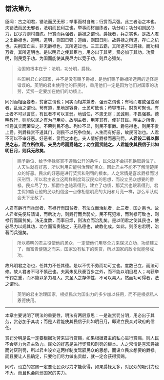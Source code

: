## 错法第九



臣闻：古之明君，错法而民无邪；举事而材自练；行赏而兵强。此三者治之本也。夫错法而民无邪者，法明而民利之也。举事而材自练者，功分明；功分明则民尽力，民尽力则材自练。行赏而兵强者，爵禄之谓也。爵禄者，兵之实也。是故人君之出爵禄也，道明。道明，则国日强；道幽，则国日削。故爵禄之所道，存亡之机也。夫削国亡主，非无爵禄也，其所道过也。三王五霸，其所道不过爵禄，而功相万者，其所道明也。是以明君之使其臣也，用必出于其劳，赏必加于其功。功赏明，则民竞于功。为国而能使其民尽力以竞于功，则兵必强矣。

> 治国的根本在于：法明，功分明，爵禄。
>
> 些国削君亡的国家，并不是没有赐予爵禄，是他们赐予爵禄所选用的途径是错误的。英明的君主使用他的臣民时，重用他们一定是因为他们对国家的功劳，奖赏一定要加在他们的功绩上。

同列而相臣妾者，贫富之谓也；同实而相并兼者，强弱之谓也；有地而君或强或弱者，乱治之谓也。苟有道，里地足容身，士民可致也；苟容市井，财货可聚也。有土者不可以言贫，有民者不可以言弱。地诚任，不患无财；民诚用，不畏强暴。德明教行，则能以民之有为己用矣。故明主者，用非其有，使非其民。明主之所贵，惟爵其实而荣显之。不荣则民不急。列位不显，则民不事爵。爵易得也，则民不贵上爵。列爵禄赏不道其门，则民不以死争位矣。人生而有好恶，故民可治也。人君不可以不审好恶。好恶者，赏罚之本也。夫人情好爵禄而恶刑罚，**人君设二者以御民之志，而立所欲焉。夫民力尽而爵随之；功立而赏随之。人君能使其民信于此如明日月，则兵无敌矣**。

> 赐予爵位、给予俸禄奖赏不遵循公开的条件，民众就不会拼死换取爵位了。人天生就有好恶，所以利用它能够治理好民众。因此君主不能不了解清楚民众的好恶。民众的好恶是进行奖赏和刑罚的根本。人之常情是喜欢爵禄而讨厌刑罚，所以君主设立这两样制度驾驭民众的思想，而设立民众想要的爵禄。民众尽了力，那爵位也随着得到，建立了功绩，那奖赏也跟着得到。君主假如能让他的民众相信这一点像相信明亮的太阳和月亮一样，那么军队就会天下无敌了。

人君有爵行而兵弱者，有禄行而国贫者，有法立而治乱者，此三者，国之患也。故人君者先便辟请谒，而后功力，则爵行而兵弱矣。民不死犯难，而利禄可致也，则禄行而国贫矣。法无度数，而事日烦，则法立而治乱矣。是以明君之使其民也，使必尽力以规其功，功立而富贵随之，无私德也，故教化成。如此，则臣忠君明，治著而兵强矣。

> 所以英明的君主役使他的民众，一定使他们用尽全力来谋求立功，功绩建立了，而富贵便随之而来，国家没有私下的奖赏，所以国家的政令就能够成功。

故凡明君之治也，任其力不任其德。是以不忧不劳而功可立也。度数已立，而法可修。故人君者不可不慎己也。夫离朱见秋豪百步之外，而不能以明目易人；乌获举千钧之重，而不能以多力易人。夫圣人之存体性，不可以易人。然而功可得者，法之谓也。

> 英明的君主治理国家，根据民众为国出力的多少加以任用，而不是根据私人恩德使用。

---

本章主要说明了明法的重要性，明法有两层意思：一是说赏罚分明，用必出于其劳，赏必加于其功；而是人君能使其民信于此如明日月，即建立民众对政府的信任。

赏罚分明是说一定要根据功劳来进行赏赐，如果根据君主的私心进行赏赐，则人民不会尽力为君主效力。民众的好恶是进行奖赏和刑罚的根本。人之常情是喜欢爵禄而讨厌刑罚，所以君主设立这两样制度驾驭民众的思想，而设立民众想要的爵禄。而且要让人民确定，只要他们尽力做出贡献，就一定会获得赏赐。

同时，设立的赏赐一定要让民众尽力才能获得，如果爵禄太多，对民众的吸引力也不大，而且也会削弱国家的实力。

